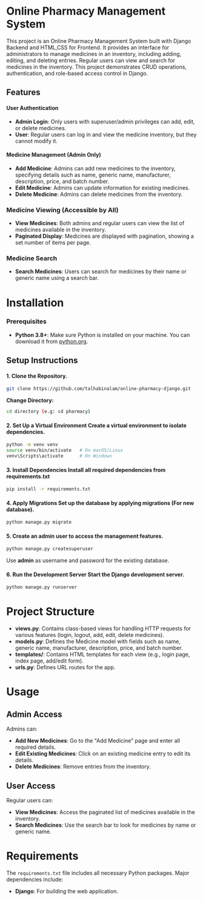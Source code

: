 # Online Pharmacy Management System

This project is an Online Pharmacy Management System built with Django Backend and HTML,CSS for Frontend. It provides an interface for administrators to manage medicines in an inventory, including adding, editing, and deleting entries. Regular users can view and search for medicines in the inventory. This project demonstrates CRUD operations, authentication, and role-based access control in Django.

## Features
#### User Authentication
* __Admin Login__: Only users with superuser/admin privileges can add, edit, or delete medicines.
* __User__: Regular users can log in and view the medicine inventory, but they cannot modify it.

#### Medicine Management (Admin Only)

* **Add Medicine**: Admins can add new medicines to the inventory, specifying details such as name, generic name, manufacturer, description, price, and batch number.
* **Edit Medicine**: Admins can update information for existing medicines.
* **Delete Medicine**: Admins can delete medicines from the inventory.

### Medicine Viewing (Accessible by All)

* **View Medicines**: Both admins and regular users can view the list of medicines available in the inventory.
* **Paginated Display**: Medicines are displayed with pagination, showing a set number of items per page.

### Medicine Search

* **Search Medicines**: Users can search for medicines by their name or generic name using a search bar.

# Installation

### Prerequisites

* **Python 3.8+**: Make sure Python is installed on your machine. You can download it from [python.org](https://www.python.org).


## Setup Instructions

#### 1. Clone the Repository.

```bash
git clone https://github.com/talhabinalam/online-pharmacy-django.git
```
__Change Directory:__
```bash
cd directory (e.g: cd pharmacy)
```

#### 2. Set Up a Virtual Environment Create a virtual environment to isolate dependencies.
```bash
python -m venv venv
source venv/bin/activate   # On macOS/Linux
venv\Scripts\activate      # On Windows
```
#### 3. Install Dependencies Install all required dependencies from requirements.txt
```bash  
pip install -r requirements.txt
```
#### 4. Apply Migrations Set up the database by applying migrations (For new database).
```bash  
python manage.py migrate
```
#### 5. Create an admin user to access the management features.
```bash  
python manage.py createsuperuser
```
Use __admin__ as username and password for the existing database.
#### 6. Run the Development Server Start the Django development server.
```bash  
python manage.py runserver
```


# Project Structure

* **views.py**: Contains class-based views for handling HTTP requests for various features (login, logout, add, edit, delete medicines).
* **models.py**: Defines the Medicine model with fields such as name, generic name, manufacturer, description, price, and batch number.
* **templates/**: Contains HTML templates for each view (e.g., login page, index page, add/edit form).
* **urls.py**: Defines URL routes for the app.

# Usage

## Admin Access

Admins can:
* **Add New Medicines**: Go to the "Add Medicine" page and enter all required details.
* **Edit Existing Medicines**: Click on an existing medicine entry to edit its details.
* **Delete Medicines**: Remove entries from the inventory.

## User Access

Regular users can:
* **View Medicines**: Access the paginated list of medicines available in the inventory.
* **Search Medicines**: Use the search bar to look for medicines by name or generic name.

# Requirements

The `requirements.txt` file includes all necessary Python packages. Major dependencies include:

* **Django**: For building the web application.
